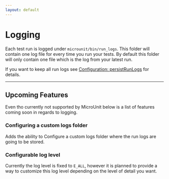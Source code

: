 ```yaml
---
layout: default
---
```


# Logging

Each test run is logged under `microunit/bin/run_logs`. This folder will contain one log file for every time you run your tests. By default this folder will only contain one file which is the log from your latest run.

If you want to keep all run logs see [Configuration: persistRunLogs](configuration.md#persistrunlogs) for details.

---

## Upcoming Features

Even tho currently not supported by MicroUnit below is a list of features coming soon in regards to logging.

### Configuring a custom logs folder

Adds the ability to Configure a custom logs folder where the run logs are going to be stored.

### Configurable log level

Currently the log level is fixed to `E_ALL`, however it is planned to provide a way to customize this log level depending on the level of detail you want.
